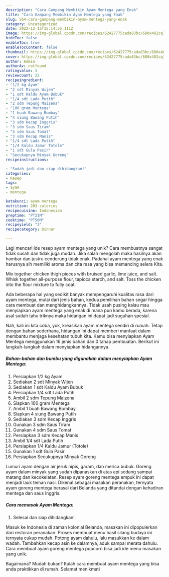 ```yaml
---
description: "Cara Gampang Membikin Ayam Mentega yang Enak"
title: "Cara Gampang Membikin Ayam Mentega yang Enak"
slug: 564-cara-gampang-membikin-ayam-mentega-yang-enak
category: Uncategorized
date: 2022-12-15T15:14:55.111Z
image: https://img-global.cpcdn.com/recipes/62427775cada83bc/680x482cq70/ayam-mentega-foto-resep-utama.jpg
hideToc: false
enableToc: true
enableTocContent: false
thumbnail: https://img-global.cpcdn.com/recipes/62427775cada83bc/680x482cq70/ayam-mentega-foto-resep-utama.jpg
cover: https://img-global.cpcdn.com/recipes/62427775cada83bc/680x482cq70/ayam-mentega-foto-resep-utama.jpg
author: Admin
authorAv: notfound
ratingvalue: 3
reviewcount: 22
recipeingredient:
- "1/2 kg Ayam"
- "2 sdt Minyak Wijen"
- "1 sdt Kaldu Ayam Bubuk"
- "1/4 sdt Lada Putih"
- "2 sdm Tepung Maizena"
- "100 gram Mentega"
- "1 buah Bawang Bombay"
- "4 siung Bawang Putih"
- "3 sdm Kecap Inggris"
- "3 sdm Saus Tiram"
- "4 sdm Saus Tomat"
- "3 sdm Kecap Manis"
- "1/4 sdt Lada Putih"
- "1/4 Kaldu Jamur Totole"
- "1 sdt Gula Pasir"
- "Secukupnya Minyak Goreng"
recipeinstructions:

- "Sudah jadi dan siap dihidangkan!"
categories:
- Resep
tags:
- ayam
- mentega

katakunci: ayam mentega 
nutrition: 203 calories
recipecuisine: Indonesian
preptime: "PT21M"
cooktime: "PT50M"
recipeyield: "3"
recipecategory: Dinner

---
```





Lagi mencari ide resep ayam mentega yang unik? Cara membuatnya sangat tidak susah dan tidak juga mudah. Jika salah mengolah maka hasilnya akan hambar dan justru cenderung tidak enak. Padahal ayam mentega yang enak harusnya sih memiliki aroma dan cita rasa yang bisa memancing selera Kita.





Mix together chicken thigh pieces with bruised garlic, lime juice, and salt. Whisk together all-purpose flour, tapioca starch, and salt. Toss the chicken into the flour mixture to fully coat.

Ada beberapa hal yang sedikit banyak mempengaruhi kualitas rasa dari ayam mentega, mulai dari jenis bahan, kedua pemilihan bahan segar hingga cara membuat dan menghidangkannya. Tidak usah pusing kalau mau menyiapkan ayam mentega yang enak di mana pun kamu berada, karena asal sudah tahu triknya maka hidangan ini dapat jadi suguhan spesial.






Nah, kali ini kita coba, yuk, kreasikan ayam mentega sendiri di rumah. Tetap dengan bahan sederhana, hidangan ini dapat memberi manfaat dalam membantu menjaga kesehatan tubuh kita. Kamu bisa menyiapkan Ayam Mentega menggunakan 16 jenis bahan dan 0 tahap pembuatan. Berikut ini langkah-langkah dalam menyiapkan hidangannya.

<!--inarticleads1-->

##### Bahan-bahan dan bumbu yang digunakan dalam menyiapkan Ayam Mentega:

1. Persiapkan 1/2 kg Ayam
1. Sediakan 2 sdt Minyak Wijen
1. Sediakan 1 sdt Kaldu Ayam Bubuk
1. Persiapkan 1/4 sdt Lada Putih
1. Ambil 2 sdm Tepung Maizena
1. Siapkan 100 gram Mentega
1. Ambil 1 buah Bawang Bombay
1. Siapkan 4 siung Bawang Putih
1. Sediakan 3 sdm Kecap Inggris
1. Gunakan 3 sdm Saus Tiram
1. Gunakan 4 sdm Saus Tomat
1. Persiapkan 3 sdm Kecap Manis
1. Ambil 1/4 sdt Lada Putih
1. Persiapkan 1/4 Kaldu Jamur (Totole)
1. Gunakan 1 sdt Gula Pasir
1. Persiapkan Secukupnya Minyak Goreng


Lumuri ayam dengan air jeruk nipis, garam, dan merica bubuk. Goreng ayam dalam minyak yang sudah dipanaskan di atas api sedang sampai matang dan kecokelatan. Resep ayam goreng mentega empuk ini dapat menjadi lauk teman nasi. Dikenal sebagai masakan peranakan, ternyata ayam goreng mentega berasal dari Belanda yang ditandai dengan kehadiran mentega dan saus Inggris. 

<!--inarticleads2-->

##### Cara memasak Ayam Mentega:


1. Selesai dan siap dihidangkan!

Masuk ke Indonesia di zaman kolonial Belanda, masakan ini dipopulerkan dari restoran peranakan. Proses membuat menu hasil silang budaya ini ternyata cukup mudah. Potong ayam dahulu, lalu masukkan ke dalam wadah. Tambahkan kecap asin ke dalamnya, aduk sampai merata dahulu. Cara membuat ayam goreng mentega popcorn bisa jadi ide menu masakan yang unik. 

Bagaimana? Mudah bukan? Itulah cara membuat ayam mentega yang bisa anda praktikkan di rumah. Selamat menikmati
